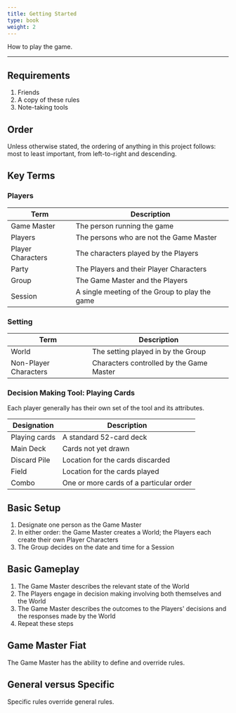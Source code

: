 ```yaml
---
title: Getting Started
type: book
weight: 2
---
```


How to play the game.

---

## Requirements

1. Friends
2. A copy of these rules
3. Note-taking tools

## Order

Unless otherwise stated, the ordering of anything in this project follows: most to least important, from left-to-right and descending.

## Key Terms

### Players

| Term              | Description                                    |
| ----------------- | ---------------------------------------------- |
| Game Master       | The person running the game                    |
| Players           | The persons who are not the Game Master        |
| Player Characters | The characters played by the Players           |
| Party             | The Players and their Player Characters        |
| Group             | The Game Master and the Players                |
| Session           | A single meeting of the Group to play the game |

### Setting

| Term                  | Description                              |
| --------------------- | ---------------------------------------- |
| World                 | The setting played in by the Group       |
| Non-Player Characters | Characters controlled by the Game Master |

### Decision Making Tool: Playing Cards

Each player generally has their own set of the tool and its attributes.

| Designation   | Description                             |
| ------------- | --------------------------------------- |
| Playing cards | A standard 52-card deck                 |
| Main Deck     | Cards not yet drawn                     |
| Discard Pile  | Location for the cards discarded        |
| Field         | Location for the cards played           |
| Combo         | One or more cards of a particular order |

## Basic Setup

1. Designate one person as the Game Master
2. In either order: the Game Master creates a World; the Players each create their own Player Characters
3. The Group decides on the date and time for a Session

## Basic Gameplay

1. The Game Master describes the relevant state of the World
2. The Players engage in decision making involving both themselves and the World
3. The Game Master describes the outcomes to the Players' decisions and the responses made by the World
4. Repeat these steps

## Game Master Fiat

The Game Master has the ability to define and override rules.

## General versus Specific

Specific rules override general rules.
